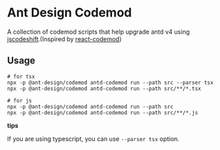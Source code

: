 # Ant Design Codemod

A collection of codemod scripts that help upgrade antd v4 using [jscodeshift](https://github.com/facebook/jscodeshift).(Inspired by [react-codemod](https://github.com/reactjs/react-codemod))

## Usage

```shell
# for tsx
npx -p @ant-design/codemod antd-codemod run --path src --parser tsx
npx -p @ant-design/codemod antd-codemod run --path src/**/*.tsx

# for js
npx -p @ant-design/codemod antd-codemod run --path src
npx -p @ant-design/codemod antd-codemod run --path src/**/*.js
```

**tips**

If you are using typescript, you can use `--parser tsx` option.
